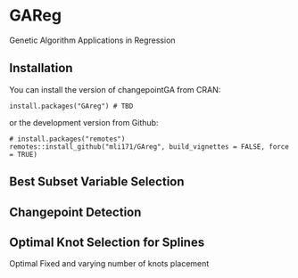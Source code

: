 # GAReg
Genetic Algorithm Applications in Regression

## Installation
You can install the version of changepointGA from CRAN:

```{r}
install.packages("GAreg") # TBD
```

or the development version from Github:

```{r}
# install.packages("remotes")
remotes::install_github("mli171/GAreg", build_vignettes = FALSE, force = TRUE)
```

## Best Subset Variable Selection


## Changepoint Detection


## Optimal Knot Selection for Splines

Optimal Fixed and varying number of knots placement
